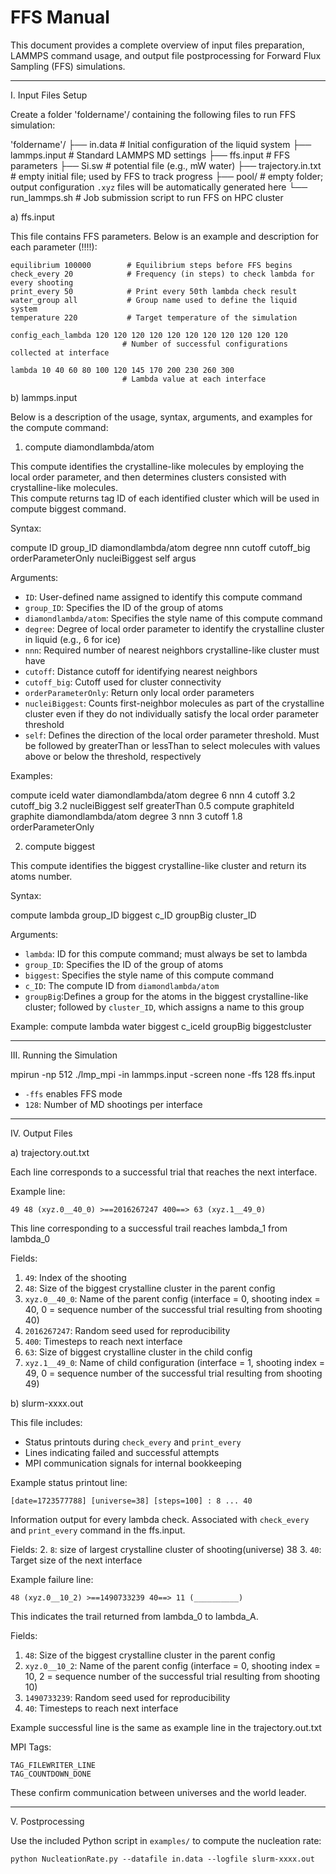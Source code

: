 # FFS Manual

This document provides a complete overview of input files preparation, LAMMPS command usage, and output file postprocessing for Forward Flux Sampling (FFS) simulations.

---

I.  Input Files Setup

Create a folder 'foldername'/ containing the following files to run FFS simulation:


'foldername'/
├── in.data              # Initial configuration of the liquid system
├── lammps.input         # Standard LAMMPS MD settings
├── ffs.input            # FFS parameters
├── Si.sw                # potential file (e.g., mW water)
├── trajectory.in.txt    # empty initial file; used by FFS to track progress
├── pool/                # empty folder; output configuration `.xyz` files will be automatically generated here
└── run_lammps.sh        # Job submission script to run FFS on HPC cluster


a) ffs.input

This file contains FFS parameters. Below is an example and description for each parameter (!!!!):

```
equilibrium 100000        # Equilibrium steps before FFS begins
check_every 20            # Frequency (in steps) to check lambda for every shooting
print_every 50            # Print every 50th lambda check result
water_group all           # Group name used to define the liquid system
temperature 220           # Target temperature of the simulation

config_each_lambda 120 120 120 120 120 120 120 120 120 120 120
                         # Number of successful configurations collected at interface

lambda 10 40 60 80 100 120 145 170 200 230 260 300
                         # Lambda value at each interface
```


b) lammps.input

Below is a description of the usage, syntax, arguments, and examples for the compute command:

1.  compute diamondlambda/atom

This compute identifies the crystalline-like molecules by employing the local order parameter, and then determines clusters consisted with crystalline-like molecules.  
This compute returns tag ID of each identified cluster which will be used in compute biggest command.

Syntax:

compute ID group_ID diamondlambda/atom degree nnn cutoff cutoff_big orderParameterOnly nucleiBiggest self argus


Arguments:
- `ID`: User-defined name assigned to identify this compute command
- `group_ID`: Specifies the ID of the group of atoms
- `diamondlambda/atom`: Specifies the style name of this compute command
- `degree`: Degree of local order parameter to identify the crystalline cluster in liquid (e.g., 6 for ice) 
- `nnn`: Required number of nearest neighbors crystalline-like cluster must have
- `cutoff`: Distance cutoff for identifying nearest neighbors
- `cutoff_big`: Cutoff used for cluster connectivity
- `orderParameterOnly`: Return only local order parameters
- `nucleiBiggest`: Counts first-neighbor molecules as part of the crystalline cluster even if they do not individually satisfy the local order parameter threshold
- `self`: Defines the direction of the local order parameter threshold. Must be followed by greaterThan or lessThan to select molecules with values above or below the threshold, respectively

Examples:

compute iceId water diamondlambda/atom degree 6 nnn 4 cutoff 3.2 cutoff_big 3.2 nucleiBiggest self greaterThan 0.5
compute graphiteId graphite diamondlambda/atom degree 3 nnn 3 cutoff 1.8 orderParameterOnly




2.  compute biggest

This compute identifies the biggest crystalline-like cluster and return its atoms number.

Syntax:

compute lambda group_ID biggest c_ID groupBig cluster_ID


Arguments:
- `lambda`: ID for this compute command; must always be set to lambda
- `group_ID`: Specifies the ID of the group of atoms
- `biggest`: Specifies the style name of this compute command
- `c_ID`: The compute ID from `diamondlambda/atom`
- `groupBig`:Defines a group for the atoms in the biggest crystalline-like cluster; followed by `cluster_ID`, which assigns a name to this group

Example:
compute lambda water biggest c_iceId groupBig biggestcluster

---

III. Running the Simulation


mpirun -np 512 ./lmp_mpi -in lammps.input -screen none -ffs 128 ffs.input

- `-ffs` enables FFS mode
- `128`: Number of MD shootings per interface

---


IV. Output Files

a) trajectory.out.txt

Each line corresponds to a successful trial that reaches the next interface.

Example line:

```
49 48 (xyz.0__40_0) >==2016267247 400==> 63 (xyz.1__49_0)
```

This line corresponding to a successful trail reaches lambda_1 from lambda_0

Fields:
1. `49`: Index of the shooting
2. `48`: Size of the biggest crystalline cluster in the parent config
3. `xyz.0__40_0`: Name of the parent config (interface = 0, shooting index = 40, 0 = sequence number of the successful trial resulting from shooting 40)
4. `2016267247`: Random seed used for reproducibility
5. `400`: Timesteps to reach next interface
6. `63`: Size of biggest crystalline cluster in the child config
7. `xyz.1__49_0`: Name of child configuration (interface = 1, shooting index = 49, 0 = sequence number of the successful trial resulting from shooting 49)


b) slurm-xxxx.out

This file includes:
- Status printouts during `check_every` and `print_every`
- Lines indicating failed and successful attempts
- MPI communication signals for internal bookkeeping

Example status printout line:

```
[date=1723577788] [universe=38] [steps=100] : 8 ... 40
```
Information output for every lambda check. Associated with `check_every` and `print_every` command in the ffs.input.

Fields:
2. `8`: size of largest crystalline cluster of shooting(universe) 38
3. `40`: Target size of the next interface



Example failure line:
```
48 (xyz.0__10_2) >==1490733239 40==> 11 (__________)
```
This indicates the trail returned from lambda_0 to lambda_A.

Fields:
1. `48`: Size of the biggest crystalline cluster in the parent config
2. `xyz.0__10_2`: Name of the parent config (interface = 0, shooting index = 10, 2 = sequence number of the successful trial resulting from shooting 10)
4. `1490733239`: Random seed used for reproducibility
5. `40`: Timesteps to reach next interface

Example successful line is the same as example line in the trajectory.out.txt



MPI Tags:
```
TAG_FILEWRITER_LINE
TAG_COUNTDOWN_DONE
```
These confirm communication between universes and the world leader.


---

V. Postprocessing

Use the included Python script in `examples/` to compute the nucleation rate:
```
python NucleationRate.py --datafile in.data --logfile slurm-xxxx.out
```
